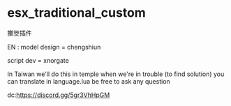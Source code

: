 # esx_traditional_custom
擲筊插件

EN : 
model design = chengshiun

script dev = xnorgate


In Taiwan 
we'll do this in temple when we're in trouble (to find solution)
you can translate in language.lua 
be free to ask any question


dc:https://discord.gg/5gr3VhHpGM
